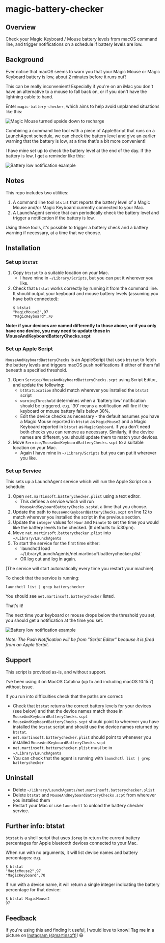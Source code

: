 # magic-battery-checker

## Overview 
Check your Magic Keyboard / Mouse battery levels from macOS command line, and trigger notifications on a schedule if battery levels are low.

## Background 
Ever notice that macOS seems to warn you that your Magic Mouse or Magic Keyboard battery is low, about 2 minutes before it runs out?

This can be really inconvenient! Especially if you're on an iMac you don't have an alternative to a mouse to fall back on, or if you don't have the lightning cable to hand.

Enter `magic-battery-checker`, which aims to help avoid unplanned situations like this: 

![Magic Mouse turned upside down to recharge](resources/magicmousefail.jpg)

  
Combining a command line tool with a piece of AppleScript that runs on a LaunchAgent schedule, we can check the battery level and give an earlier warning that the battery is low, at a time that's a bit more convenient! 

I have mine set up to check the battery level at the end of the day. If the battery is low, I get a reminder like this: 

![Battery low notification example](resources/example-notification.png)

  

## Notes
This repo includes two utilities:

1. A command line tool `btstat` that reports the battery level of a Magic Mouse and/or Magic Keyboard currently connected to your Mac.
2. A LaunchAgent service that can periodically check the battery level and trigger a notification if the battery is low.

Using these tools, it's possible to trigger a battery check and a battery warning if necessary, at a time that we choose.


## Installation

### Set up `btstat`
1. Copy `btstat` to a suitable location on your Mac. 
    * I have mine in `~/Library/Scripts`, but you can put it wherever you like.
2. Check that `btstat` works correctly by running it from the command line. It should output your keyboard and mouse battery levels (assuming you have both connected):
    ```
    $ btstat
    "MagicMouse2",97
    "MagicKeyboard",70
    ```
**Note: if your devices are named differently to those above, or if you only have one device, you may need to update these in MouseAndKeyboardBatteryChecks.scpt**

### Set up Apple Script
`MouseAndKeyboardBatteryChecks` is an AppleScript that uses `btstat` to fetch the battery levels and triggers macOS push notifications if either of them fall beneath a specified threshold.

1. Open `Service/MouseAndKeyboardBatteryChecks.scpt` using Script Editor, and update the following:
    * `btStatLocation` should match wherever you installed the `btstat` script
    * `warningThreshold` determines when a 'battery low' notification should be triggered. e.g. '30' means a notification will fire if the keyboard or mouse battery falls below 30%. 
    * Edit the device checks as necessary - the default assumes you have a Magic Mouse reported in `btstat` as `MagicMouse2` and a Magic Keyboard reported in `btstat` as `MagicKeyboard`. If you don't need both checks you can remove as necessary. Similarly, if the device names are different, you should update them to match your devices.
2. Move `Service/MouseAndKeyboardBatteryChecks.scpt` to a suitable location on your Mac. 
    * Again I have mine in `~/Library/Scripts` but you can put it wherever you like.

### Set up Service
This sets up a LaunchAgent service which will run the Apple Script on a schedule:
1. Open `net.martinsoft.batterychecker.plist` using a text editor. 
    * This defines a service which will run `MouseAndKeyboardBatteryChecks.scpt`at a time that you choose.
2. Update the path to `MouseAndKeyboardBatteryChecks.scpt` on line 12 to match wherever you installed the script in the previous section.
3. Update the `integer` values for `Hour` and `Minute` to set the time you would like the battery levels to be checked. (It defaults to 5:30pm).
4. Move `net.martinsoft.batterychecker.plist` into `~/Library/LaunchAgents`
5. To start the service for the first time either:
    * 'launchctl load ~/Library/LaunchAgents/net.martinsoft.batterychecker.plist`
    * OR log out and log in again. 

(The service will start automatically every time you restart your machine).
 
To check that the service is running: 
```
launchctl list | grep batterychecker
```
You should see `net.martinsoft.batterychecker` listed.


That's it!

The next time your keyboard or mouse drops below the threshold you set, you should get a notification at the time you set.

![Battery low notification example](resources/example-notification.png)

*Note: The Push Notification will be from "Script Editor" because it is fired from an Apple Script.*
 
## Support

This script is provided as-is, and without support. 

I've been using it on MacOS Catalina (up to and including macOS 10.15.7) without issue.

If you run into difficulties check that the paths are correct:
* Check that `btstat` returns the correct battery levels for your devices (see below) and that the device names match those in `MouseAndKeyboardBatteryChecks.scpt`
* `MouseAndKeyboardBatteryChecks.scpt` should point to wherever you have installed the `btstat` script and should use the device names returned by `btstat`.
* `net.martinsoft.batterychecker.plist` should point to whenever you installed `MouseAndKeyboardBatteryChecks.scpt`
* `net.martinsoft.batterychecker.plist` must be in `~/Library/LaunchAgents`
* You can check that the agent is running with `launchctl list | grep batterychecker`


## Uninstall
* Delete `~/Library/LaunchAgents/net.martinsoft.batterychecker.plist`
* Delete `btstat` and `MouseAndKeyboardBatteryChecks.scpt` from wherever you installed them
* Restart your Mac or use `launchctl` to unload the battery checker service.

## Further info: btstat

`btstat` is a shell script that uses `ioreg` to return the current battery percentages for Apple bluetooth devices connected to your Mac.

When run with no arguments, it will list device names and battery percentages: e.g. 
```
$ btstat
"MagicMouse2",97
"MagicKeyboard",70
```

If run with a device name, it will return a single integer indicating the battery percentage for that device:
```
$ btstat MagicMouse2
97
```


## Feedback

If you're using this and finding it useful, I would love to know! 
Tag me in a picture on [Instagram (@martinsoft)](https://instagram.com/martinsoft)! 😃
